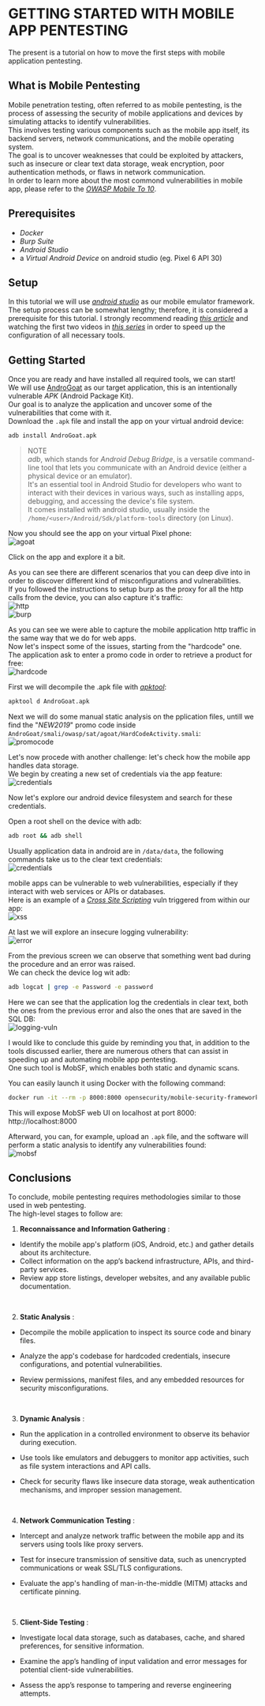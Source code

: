 # GETTING STARTED WITH MOBILE APP PENTESTING

The present is a tutorial on how to move the first steps with mobile application pentesting.  

## What is Mobile Pentesting  
Mobile penetration testing, often referred to as mobile pentesting, is the process of assessing the security of mobile applications and devices by simulating attacks to identify vulnerabilities.  
This involves testing various components such as the mobile app itself, its backend servers, network communications, and the mobile operating system.  
The goal is to uncover weaknesses that could be exploited by attackers, such as insecure or clear text data storage, weak encryption, poor authentication methods, or flaws in network communication.  
In order to learn more about the most commond vulnerabilities in mobile app, please refer to the [*OWASP Mobile To 10*](https://owasp.org/www-project-mobile-top-10/).  

## Prerequisites
- *Docker*   
- *Burp Suite*  
- *Android Studio* 
- a *Virtual Android Device* on android studio (eg. Pixel 6 API 30)  


## Setup
In this tutorial we will use [*android studio*](https://developer.android.com/studio) as our mobile emulator framework.  
The setup process can be somewhat lengthy; therefore, it is considered a prerequisite for this tutorial.
I strongly recommend reading [*this article*](https://petruknisme.medium.com/complete-beginners-guide-to-setup-android-pentest-lab-without-physical-device-4f7b9e945d11) and watching the first two videos in [*this series*](https://www.youtube.com/watch?v=ReoJGLLE5aI&list=PLl9VQE-UAEBUlacMez8RolRBds7o2fri6) in order to speed up the configuration of all necessary tools.  

## Getting Started
Once you are ready and have installed all required tools, we can start!  
We will use [AndroGoat](https://github.com/satishpatnayak/AndroGoat) as our target application, this is an intentionally vulnerable *APK* (Android Package Kit).  
Our goal is to analyze the application and uncover some of the vulnerabilities that come with it.  
Download the `.apk` file and install the app on your virtual android device:  

```sh
adb install AndroGoat.apk  
```  

> NOTE  
> *adb*, which stands for *Android Debug Bridge*, is a versatile command-line tool that lets you communicate with an Android device (either a physical device or an emulator).  
> It's an essential tool in Android Studio for developers who want to interact with their devices in various ways, such as installing apps, debugging, and accessing the device's file system.  
> It comes installed with android studio, usually inside the `/home/<user>/Android/Sdk/platform-tools` directory (on Linux).  

Now you should see the app on your virtual Pixel phone:  
![agoat](./images/installation.png)  

Click on the app and explore it a bit.  

As you can see there are different scenarios that you can deep dive into in order to discover different kind of misconfigurations and vulnerabilities.  
If you followed the instructions to setup burp as the proxy for all the http calls from the device, you can also capture it's traffic:  
![http](./images/http_traffic.png)  
![burp](./images/burp1.png)  


As you can see we were able to capture the mobile application http traffic in the same way that we do for web apps.  
Now let's inspect some of the issues, starting from the "hardcode" one.  
The application ask to enter a promo code in order to retrieve a product for free:  
![hardcode](./images/hardcode_issue_wrong_code.png)  

First we will decompile the .apk file with [*apktool*](https://github.com/iBotPeaches/Apktool):    
```sh
apktool d AndroGoat.apk
```  
Next we will do some manual static analysis on the pplication files, untill we find the "*NEW2019*" promo code inside `AndroGoat/smali/owasp/sat/agoat/HardCodeActivity.smali`:  
![promocode](./images/promo_code.png)  

Let's now procede with another challenge: let's check how the mobile app handles data storage.  
We begin by creating a new set of credentials via the app feature:  
![credentials](./images/save_credentials.png)  

Now let's explore our android device filesystem and search for these credentials.  

Open a root shell on the device with adb:  
```sh
adb root && adb shell
```  
Usually application data in android are in `/data/data`, the following commands take us to the clear text credentials:  
![credentials](./images/clear_text_credentials.png)  

mobile apps can be vulnerable to web vulnerabilities, especially if they interact with web services or APIs or databases.  
Here is an example of a [*Cross Site Scripting*](../../web/xss/) vuln triggered from within our app:  
![xss](./images/xss.png)  

At last we will explore an insecure logging vulnerability:  
![error](./images/error.png)  

From the previous screen we can observe that something went bad during the procedure and an error was raised.  
We can check the device log wit adb:  
```sh
adb logcat | grep -e Password -e password
```  

Here we can see that the application log the credentials in clear text, both the ones from the previous error and also the ones that are saved in the SQL DB:  
![logging-vuln](./images/logging_vuln.png)  

I would like to conclude this guide by reminding you that, in addition to the tools discussed earlier, there are numerous others that can assist in speeding up and automating mobile app pentesting.  
One such tool is MobSF, which enables both static and dynamic scans.  

You can easily launch it using Docker with the following command:


```bash
docker run -it --rm -p 8000:8000 opensecurity/mobile-security-framework-mobsf:latest
```  

This will expose MobSF web UI on localhost at port 8000: http://localhost:8000


Afterward, you can, for example, upload an `.apk` file, and the software will perform a static analysis to identify any vulnerabilities found:  
![mobsf](./images/mobsf.png)  

## Conclusions
To conclude, mobile pentesting requires methodologies similar to those used in web pentesting.  
The high-level stages to follow are:  

1. **Reconnaissance and Information Gathering** :
  - Identify the mobile app's platform (iOS, Android, etc.) and gather details about its architecture.  
  - Collect information on the app’s backend infrastructure, APIs, and third-party services.  
  - Review app store listings, developer websites, and any available public documentation.  

  <br/>
 
2. **Static Analysis** :    
  - Decompile the mobile application to inspect its source code and binary files.  
  - Analyze the app's codebase for hardcoded credentials, insecure configurations, and potential vulnerabilities.  
  - Review permissions, manifest files, and any embedded resources for security misconfigurations.  

    <br/>
 
3. **Dynamic Analysis** :  
  - Run the application in a controlled environment to observe its behavior during execution.  
  - Use tools like emulators and debuggers to monitor app activities, such as file system interactions and API calls.  
  - Check for security flaws like insecure data storage, weak authentication mechanisms, and improper session management.  

    <br/>
 
4. **Network Communication Testing** :  
  - Intercept and analyze network traffic between the mobile app and its servers using tools like proxy servers.  
  - Test for insecure transmission of sensitive data, such as unencrypted communications or weak SSL/TLS configurations.  
  - Evaluate the app's handling of man-in-the-middle (MITM) attacks and certificate pinning.  

    <br/>
 
5. **Client-Side Testing** :  
  - Investigate local data storage, such as databases, cache, and shared preferences, for sensitive information.  
  - Examine the app’s handling of input validation and error messages for potential client-side vulnerabilities.  
  - Assess the app’s response to tampering and reverse engineering attempts.  

    <br/>
 


















